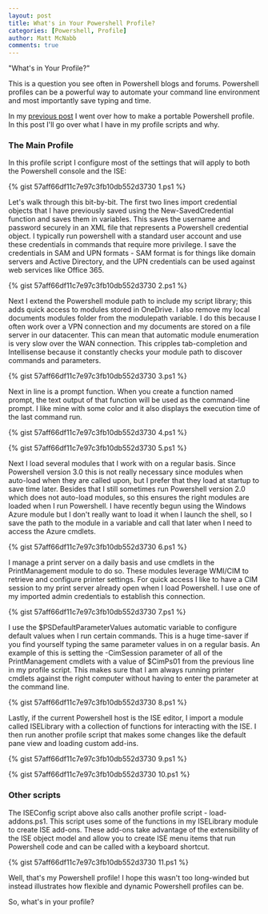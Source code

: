 ```yaml
---
layout: post
title: What's in Your Powershell Profile?
categories: [Powershell, Profile]
author: Matt McNabb
comments: true
---
```


[PortableProfile]: /posts/portable-profile

"What's in Your Profile?"

This is a question you see often in Powershell blogs and forums. Powershell profiles can be a powerful way to automate your command line environment and most importantly save typing and time.

In my [previous post][PortableProfile] I went over how to make a portable Powershell profile. In this post I'll go over what I have in my profile scripts and why.

### The Main Profile

In this profile script I configure most of the settings that will apply to both the Powershell console and the ISE:

{% gist 57aff66df11c7e97c3fb10db552d3730 1.ps1 %}

Let's walk through this bit-by-bit. The first two lines import credential objects that I have previously saved using the New-SavedCredential function and saves them in variables. This saves the username and password securely in an XML file that represents a Powershell credential object. I typically run powershell with a standard user account and use these credentials in commands that require more privilege. I save the credentials in SAM and UPN formats - SAM format is for things like domain servers and Active Directory, and the UPN credentials can be used against web services like Office 365.

{% gist 57aff66df11c7e97c3fb10db552d3730 2.ps1 %}

Next I extend the Powershell module path to include my script library; this adds quick access to modules stored in OneDrive. I also remove my local documents modules folder from the modulepath variable. I do this because I often work over a VPN connection and my documents are stored on a file server in our datacenter. This can mean that automatic module enumeration is very slow over the WAN connection. This cripples tab-completion and Intellisense because it constantly checks your module path to discover commands and parameters.

{% gist 57aff66df11c7e97c3fb10db552d3730 3.ps1 %}

Next in line is a prompt function. When you create a function named prompt, the text output of that function will be used as the command-line prompt. I like mine with some color and it also displays the execution time of the last command run.

{% gist 57aff66df11c7e97c3fb10db552d3730 4.ps1 %}

{% gist 57aff66df11c7e97c3fb10db552d3730 5.ps1 %}

Next I load several modules that I work with on a regular basis. Since Powershell version 3.0 this is not really necessary since modules when auto-load when they are called upon, but I prefer that they load at startup to save time later. Besides that I still sometimes run Powershell version 2.0 which does not auto-load modules, so this ensures the right modules are loaded when I run Powershell. I have recently begun using the Windows Azure module but I don't really want to load it when I launch the shell, so I save the path to the module in a variable and call that later when I need to access the Azure cmdlets.

{% gist 57aff66df11c7e97c3fb10db552d3730 6.ps1 %}

I manage a print server on a daily basis and use cmdlets in the PrintManagement module to do so. These modules leverage WMI/CIM to retrieve and configure printer settings. For quick access I like to have a CIM session to my print server already open when I load Powershell. I use one of my imported admin credentials to establish this connection.

{% gist 57aff66df11c7e97c3fb10db552d3730 7.ps1 %}

I use the $PSDefaultParameterValues automatic variable to configure default values when I run certain commands. This is a huge time-saver if you find yourself typing the same parameter values in on a regular basis. An example of this is setting the -CimSession parameter of all of the PrintManagement cmdlets with a value of $CimPs01 from the previous line in my profile script. This makes sure that I am always running printer cmdlets against the right computer without having to enter the parameter at the command line.

{% gist 57aff66df11c7e97c3fb10db552d3730 8.ps1 %}

Lastly, if the current Powershell host is the ISE editor, I import a module called ISELibrary with a collection of functions for interacting with the ISE. I then run another profile script that makes some changes like the default pane view and loading custom add-ins.

{% gist 57aff66df11c7e97c3fb10db552d3730 9.ps1 %}

{% gist 57aff66df11c7e97c3fb10db552d3730 10.ps1 %}

### Other scripts

The ISEConfig script above also calls another profile script - load-addons.ps1. This script uses some of the functions in my ISELibrary module to create ISE add-ons. These add-ons take advantage of the extensibility of the ISE object model and allow you to create ISE menu items that run Powershell code and can be called with a keyboard shortcut.

{% gist 57aff66df11c7e97c3fb10db552d3730 11.ps1 %}

Well, that's my Powershell profile! I hope this wasn't too long-winded but instead illustrates how flexible and dynamic Powershell profiles can be.

So, what's in your profile?